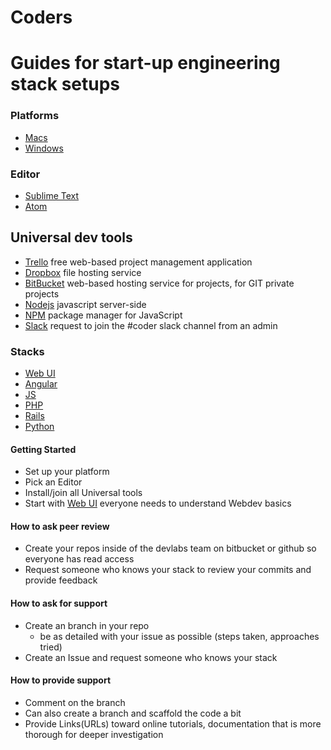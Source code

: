 Coders
======

# Guides for start-up engineering stack setups


### Platforms
* [Macs](https://github.com/thedevlabs/coders/tree/master/en/tools.mac.md)
* [Windows](https://github.com/thedevlabs/coders/tree/master/en/tools.win.md)


### Editor 
* [Sublime Text](http://www.sublimetext.com)
* [Atom](https://atom.io)


## Universal dev tools
* [Trello](http://www.trello.com) free web-based project management application
* [Dropbox](www.dropbox.com) file hosting service
* [BitBucket](https://bitbucket.org/) web-based hosting service for projects, for GIT private projects
* [Nodejs](http://nodejs.org/) javascript server-side
* [NPM](https://www.npmjs.org/) package manager for JavaScript
* [Slack](https://thedevlabs.slack.com/) request to join the #coder slack channel from an admin


### Stacks
* [Web UI](https://github.com/thedevlabs/coders/tree/master/en/web.md)
* [Angular](https://github.com/thedevlabs/coders/tree/master/en/ng.md)
* [JS](https://github.com/thedevlabs/coders/tree/master/en/js.md)
* [PHP](https://github.com/thedevlabs/coders/tree/master/en/php.md)
* [Rails](https://github.com/thedevlabs/coders/tree/master/en/rails.md)
* [Python](https://github.com/thedevlabs/coders/tree/master/en/python.md)


#### Getting Started
* Set up your platform
* Pick an Editor
* Install/join all Universal tools
* Start with [Web UI](https://github.com/thedevlabs/coders/tree/master/en/web.md) everyone needs to understand Webdev basics


#### How to ask peer review
* Create your repos inside of the devlabs team on bitbucket or github so everyone has read access
* Request someone who knows your stack to review your commits and provide feedback


#### How to ask for support
* Create an branch in your repo
  * be as detailed with your issue as possible (steps taken, approaches tried)
* Create an Issue and request someone who knows your stack


#### How to provide support
* Comment on the branch
* Can also create a branch and scaffold the code a bit
* Provide Links(URLs) toward online tutorials, documentation that is more thorough for deeper investigation

